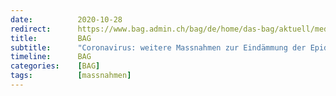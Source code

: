 ```yaml
---
date:          2020-10-28
redirect:      https://www.bag.admin.ch/bag/de/home/das-bag/aktuell/medienmitteilungen.msg-id-80882.html
title:         BAG
subtitle:      "Coronavirus: weitere Massnahmen zur Eindämmung der Epidemie, Einführung von Schnelltests, Reisequarantäne neu geregelt"
timeline:      BAG
categories:    [BAG]
tags:          [massnahmen]
---
```

